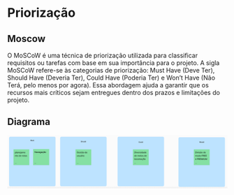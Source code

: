 # Priorização

## Moscow
O MoSCoW é uma técnica de priorização utilizada para classificar requisitos ou tarefas com base em sua importância para o projeto. A sigla MoSCoW refere-se às categorias de priorização: Must Have (Deve Ter), Should Have (Deveria Ter), Could Have (Poderia Ter) e Won’t Have (Não Terá, pelo menos por agora). Essa abordagem ajuda a garantir que os recursos mais críticos sejam entregues dentro dos prazos e limitações do projeto.

## Diagrama
![Moscow](./img/moscow.png)